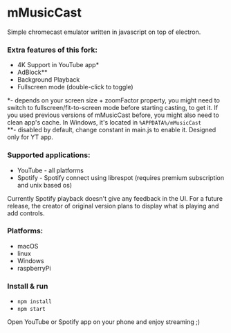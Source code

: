 # mMusicCast

Simple chromecast emulator written in javascript on top of electron.
### Extra features of this fork:
* 4K Support in YouTube app*  
* AdBlock**  
* Background Playback  
* Fullscreen mode (double-click to toggle)

*- depends on your screen size + zoomFactor property, you might need to switch to fullscreen/fit-to-screen mode before starting casting, to get it. If you used previous versions of mMusicCast before, you might also need to clean app's cache. In Windows, it's located in `%APPDATA%/mMusicCast`  
**- disabled by default, change constant in main.js to enable it. Designed only for YT app.  

### Supported applications:

* YouTube - all platforms
* Spotify - Spotify connect using librespot (requires premium subscription and unix based os)

Currently Spotify playback doesn't give any feedback in the UI. For a future release, the creator of original version plans to display what is playing and add controls.


### Platforms:
* macOS
* linux
* Windows
* raspberryPi


### Install & run
* `npm install`
* `npm start`

Open YouTube or Spotify app on your phone and enjoy streaming ;) 
